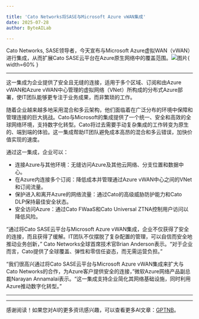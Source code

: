 ```yaml
---

title: 'Cato Networks将SASE与Microsoft Azure vWAN集成'
date: 2025-07-28
author: ByteAILab

---
```


Cato Networks, SASE领导者，今天宣布与Microsoft Azure虚拟WAN（vWAN）进行集成，从而扩展Cato SASE云平台在Azure原生网络中的覆盖范围。![图片](https://ai-techpark.com/wp-content/uploads/Cato-Networks-3.jpg){ width=60% }

---
这一集成为企业提供了安全且无缝的连接，适用于多个区域、订阅和由Azure vWAN和Azure vWAN中心管理的虚拟网络（VNet）所构成的分布式Azure部署，使IT团队能够更专注于业务成果，而非繁琐的工作。

随着企业越来越多地采用混合和多云架构，他们面临着在广泛分布的环境中保障和管理连接的巨大挑战。Cato与Microsoft的集成提供了一个统一、安全和高效的全球网络环境，支持数字化转型。Cato将过去需要手动复杂集成的工作转变为原生的、端到端的体验。这一集成帮助IT团队避免成本高昂的混合和多云错误，加快价值实现的速度。

通过这一集成，企业可以：

- 连接Azure与其他环境：无缝访问Azure及其他云网络、分支位置和数据中心。
- 在Azure内连接多个订阅：降低成本并管理通过Azure vWAN中心之间的VNet和订阅流量。
- 保护进入和离开Azure的网络流量：通过Cato的高级威胁防护能力和Cato DLP保持最佳安全状态。
- 安全访问Azure：通过Cato FWaaS和Cato Universal ZTNA控制用户访问以降低风险。

“通过将Cato SASE云平台与Microsoft Azure vWAN集成，企业不仅获得了安全的连接，而且获得了缓解。IT团队不仅摆脱了复杂配置的管理，可以自信而安全地推动业务创新，” Cato Networks全球首席技术官Brian Anderson表示。“对于企业而言，Cato提供了全球覆盖、弹性和零信任姿态，而无需运营负担。”

“我们很高兴通过将Cato SASE云平台与Microsoft Azure vWAN集成来扩大与Cato Networks的合作，为Azure客户提供安全的连接，”微软Azure网络产品副总裁Narayan Annamalai表示。“这一集成支持企业简化其网络基础设施，同时利用Azure推动数字化转型。”

---
---
感谢阅读！如果您对AI的更多资讯感兴趣，可以查看更多AI文章：[GPTNB](https://gptnb.com)。